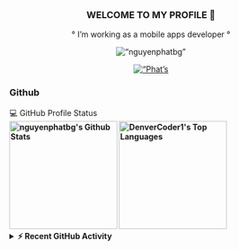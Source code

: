 <br/>

<h3 align="center"><b>WELCOME TO MY PROFILE 👋</b></h2>

<p align="center">
° I’m working as a mobile apps developer °
</p>

<p align="center"> <img src="https://img.shields.io/github/followers/nguyenphatbg?color=1f222e&label=Followers&style=social" alt=“nguyenphatbg” /> </p>

<p align="center">
  <a href="https://github.com/NguyenPhatBG">
    <img alt=“Phat’s streak" src="https://github-readme-streak-stats.herokuapp.com/?user=nguyenphatbg&hide_border=true&bg_color=1F222E"/>
  </a>
</p>

### Github

 <summary>💻 GitHub Profile Status</summary>
  <b>
    <a href="https://github.com/NguyenPhatBG/"><img alt="nguyenphatbg's Github Stats" src="https://denvercoder1-github-readme-stats.vercel.app/api/?username=nguyenphatbg&show_icons=true&count_private=true&theme=react&hide_border=true&bg_color=1F222E&title_color=faf9f5&icon_color=F8D866" height="192px"/></a>
  <a href="https://github.com/NguyenPhatBG/"><img alt="DenverCoder1's Top Languages" src="https://github-readme-stats.vercel.app/api/top-langs/?username=nguyenphatbg&langs_count=8&layout=compact&theme=react&hide_border=true&bg_color=1F222E&title_color=faf9f5&icon_color=F8D866&hide=Jupyter%20Notebook" height="192px"/></a>
  <br/>

<details>
  <summary>⚡ Recent GitHub Activity</summary>
  <br/>
  
<a href="https://github.com/NguyenPhatBG"><img alt="NguyenPhatBG's Activity Graph" src="https://denvercoder1-activity-graph.herokuapp.com/graph/?username=nguyenphatbg&bg_color=1F222E&color=faf9f5&line=F85D7F&point=FFFFFF&hide_border=true" /></a>
  </details>

<br/>
